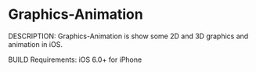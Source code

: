 Graphics-Animation
==================

DESCRIPTION:
Graphics-Animation is show some 2D and 3D graphics and animation in iOS.

BUILD Requirements:
iOS 6.0+ for iPhone
